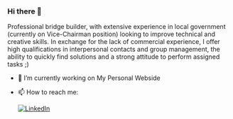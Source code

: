 ### Hi there 👋
Professional bridge builder, with extensive experience in local government (currently on Vice-Chairman position) looking to improve technical and creative skills. In exchange for the lack of commercial experience, I offer high qualifications in interpersonal contacts and group management, the ability to quickly find solutions and a strong attitude to perform assigned tasks ;) 

- 🔭 I’m currently working on My Personal Webside
- 📫 How to reach me: 

  [![LinkedIn](https://img.shields.io/badge/LinkedIn-%230077B5.svg?style=for-the-badge&logo=linkedin&logoColor=white)](https://www.linkedin.com/in/wojciech-migda%C5%82-92586a298/)
<!--
**WoytekMig/WoytekMig** is a ✨ _special_ ✨ repository because its `README.md` (this file) appears on your GitHub profile.

Here are some ideas to get you started:

- 🔭 I’m currently working on ...
- 🌱 I’m currently learning ...
- 👯 I’m looking to collaborate on ...
- 🤔 I’m looking for help with ...
- 💬 Ask me about ...
- 📫 How to reach me: ...
- 😄 Pronouns: ...
- ⚡ Fun fact: ...
-->
